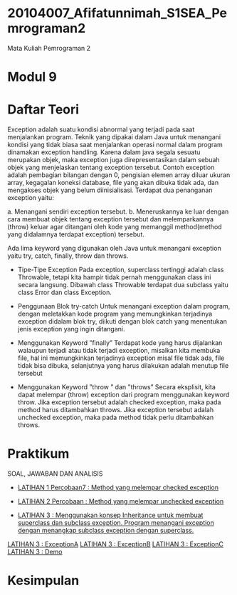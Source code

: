 # 20104007_Afifatunnimah_S1SEA_Pemrograman2

Mata Kuliah Pemrograman 2

# Modul 9

# Daftar Teori
Exception adalah suatu kondisi abnormal yang terjadi pada saat menjalankan program. Teknik yang dipakai dalam Java untuk menangani kondisi yang tidak biasa saat menjalankan operasi normal dalam program dinamakan exception handling. Karena dalam java segala sesuatu merupakan objek, maka exception juga direpresentasikan dalam sebuah objek yang menjelaskan tentang exception tersebut. Contoh exception adalah pembagian bilangan dengan 0, pengisian elemen array diluar ukuran array, kegagalan koneksi database, file yang akan dibuka tidak ada, dan mengakses objek yang belum diinisialisasi. Terdapat dua penanganan exception yaitu:

a. Menangani sendiri exception tersebut.
b. Meneruskannya ke luar dengan cara membuat objek tentang exception tersebut dan melemparkannya (throw) keluar agar ditangani oleh kode yang memanggil method(method yang didalamnya terdapat exception) tersebut.

Ada lima keyword yang digunakan oleh Java untuk menangani exception yaitu try, catch, finally, throw dan throws.

- Tipe-Tipe Exception
Pada exception, superclass tertinggi adalah class Throwable, tetapi kita hampir tidak pernah menggunakan class ini secara langsung. Dibawah class Throwable terdapat dua subclass yaitu class Error dan class Exception.

- Penggunaan Blok try-catch
Untuk menangani exception dalam program, dengan meletakkan kode program yang memungkinkan terjadinya exception didalam blok try, diikuti dengan blok catch yang menentukan jenis exception yang ingin ditangani.

- Menggunakan Keyword ”finally”
Terdapat kode yang harus dijalankan walaupun terjadi atau tidak terjadi exception, misalkan kita membuka file, hal ini memungkinkan terjadinya exception misal file tidak ada, file tidak bisa dibuka, selanjutnya yang harus dilakukan adalah menutup file tersebut

- Menggunakan Keyword ”throw ” dan ”throws”
Secara eksplisit, kita dapat melempar (throw) exception dari program menggunakan keyword throw. Jika exception tersebut adalah checked exception, maka pada method harus ditambahkan throws. Jika exception tersebut adalah unchecked exception, maka pada method tidak perlu ditambahkan throws.

# Praktikum

SOAL, JAWABAN DAN ANALISIS

- [LATIHAN 1 Percobaan7 : Method yang melempar checked exception](https://github.com/Afifafa/20104007_Afifatunnimah_S1SEA_Pemrograman2/blob/modul9/src/modul9/latihan/latihan1/Percobaan7.java)

- [LATIHAN 2 Percobaan : Method yang melempar unchecked exception](https://github.com/Afifafa/20104007_Afifatunnimah_S1SEA_Pemrograman2/blob/modul9/src/modul9/latihan/latihan2/Percobaan.java)

- [LATIHAN 3 : Menggunakan konsep Inheritance untuk membuat superclass dan subclass exception. Program menangani exception dengan menangkap subclass exception dengan superclass.](https://github.com/Afifafa/20104007_Afifatunnimah_S1SEA_Pemrograman2/tree/modul9/src/modul9/latihan/latihan3)

[LATIHAN 3 : ExceptionA](https://github.com/Afifafa/20104007_Afifatunnimah_S1SEA_Pemrograman2/blob/modul9/src/modul9/latihan/latihan3/ExceptionA.java)
[LATIHAN 3 : ExceptionB](https://github.com/Afifafa/20104007_Afifatunnimah_S1SEA_Pemrograman2/blob/modul9/src/modul9/latihan/latihan3/ExceptionB.java)
[LATIHAN 3 : ExceptionC](https://github.com/Afifafa/20104007_Afifatunnimah_S1SEA_Pemrograman2/blob/modul9/src/modul9/latihan/latihan3/ExceptionC.java)
[LATIHAN 3 : Demo](https://github.com/Afifafa/20104007_Afifatunnimah_S1SEA_Pemrograman2/blob/modul9/src/modul9/latihan/latihan3/Demo.java)

# Kesimpulan
